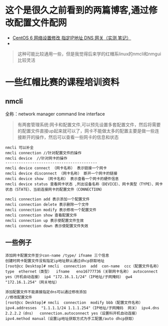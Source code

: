 # 这个是很久之前看到的两篇博客,通过修改配置文件配网

- [CentOS 6 网络设置修改 指定IP地址 DNS 网关（实测 笔记）](http://www.cnblogs.com/vicowong/archive/2011/04/23/2025545.html)
- [](https://blog.csdn.net/wendelee/article/details/17339835)


> 这种可能比较通用一些，但是我觉得后来学的红帽系linux的nmcli和nmgui比较灵活


# 一些红帽比赛的课程培训资料

## nmcli
全称：network manager command line interface
> 有两套管理系统:网卡和配置文件,可以预先设置多套配置文件，然后将需要的配置文件直接up起来就可以了，网卡不能做太多的配置主要是做一些连接断开的操作，然后可以查看一些网卡的信息和状态
```
nmcli 可以补全
nmcli connection //针对配置文件的操作
nmcli device  //针对网卡的操作
-----------------------------------------
nmcli device connect （网卡名称） 表示链接一个网卡
nmcli device disconnect （网卡名称） 断开一个网卡的链接
nmcli device show （网卡名称） 表示查看一个网卡的硬件信息
nmcli device status 查看网卡状态 ,列出设备名称（DEVICE）、网卡类型（TYPE）、网卡状态（STATE）、当前连接网卡的配置文件（CONNECTION）

nmcli connection add 表示添加一个配置文件
nmcli connection delete 表示删除一个文件
nmcli connection modify 表示修改一个配置文件
nmcli connection show 查看配置文件
nmcli connection up 表示使配置文件生效
nmcli connection down 表示使配置文件失效
```

## 一些例子
```
添加网卡配置文件至少con-name /type/ ifname 三个信息
创建时网卡配置文件没有指定ip地址默认通过dhcp获取地址
[root@cc Desktop]# nmcli  connection  add  con-name  ccc（配置文件名称）  type  ethernet（类型）  ifname   eno16777736（关联网卡名称） autoconnect yes（开机自动连接） ip4 "172.16.1.1/24"（IP地址/子网掩码） gw4 "172.16.1.254"（网关地址）

添加配置文件不能直接指定dns可以通过修改添加
//修改配置文件
[root@cc Desktop]# nmcli  connection  modify bbb（配置文件名称）   ipv4.addresses  "1.1.1.1/24 1.1.1.254"（IP地址/子网掩码  网关） ipv4.dns 2.2.2.2（dns）  connection.autoconnect yes（设置科开机自动连接） ipv4.method manual（设置ip地址获取方式为手工配置/auto dhcp获取）

```
